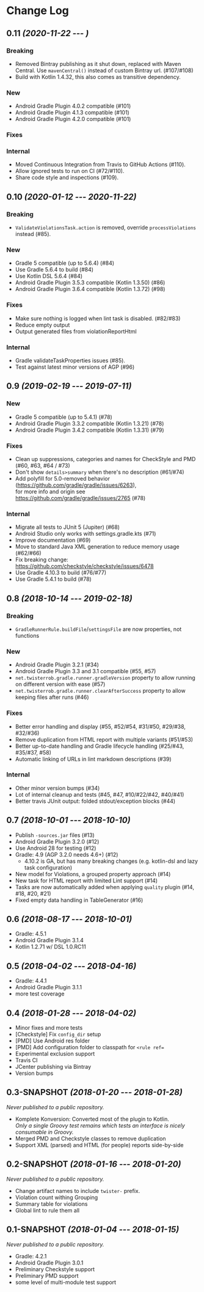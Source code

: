 # Change Log


## 0.11 *(2020-11-22 --- )*

### Breaking
 * Removed Bintray publishing as it shut down, replaced with Maven Central. Use `mavenCentral()` instead of custom Bintray url. (#107/#108)
 * Build with Kotlin 1.4.32, this also comes as transitive dependency.

### New
 * Android Gradle Plugin 4.0.2 compatible (#101)
 * Android Gradle Plugin 4.1.3 compatible (#101)
 * Android Gradle Plugin 4.2.0 compatible (#101)

### Fixes

### Internal
 * Moved Continuous Integration from Travis to GitHub Actions (#110).
 * Allow ignored tests to run on CI (#72/#110).
 * Share code style and inspections (#109).


## 0.10 *(2020-01-12 --- 2020-11-22)*

### Breaking
 * `ValidateViolationsTask.action` is removed, override `processViolations` instead (#85).

### New
 * Gradle 5 compatible (up to 5.6.4) (#84)
 * Use Gradle 5.6.4 to build (#84)
 * Use Kotlin DSL 5.6.4 (#84)
 * Android Gradle Plugin 3.5.3 compatible (Kotlin 1.3.50) (#86)
 * Android Gradle Plugin 3.6.4 compatible (Kotlin 1.3.72) (#98)

### Fixes
 * Make sure nothing is logged when lint task is disabled. (#82/#83)
 * Reduce empty output
 * Output generated files from violationReportHtml

### Internal
 * Gradle validateTaskProperties issues (#85).
 * Test against latest minor versions of AGP (#96)

## 0.9 *(2019-02-19 --- 2019-07-11)*

### New
 * Gradle 5 compatible (up to 5.4.1) (#78)
 * Android Gradle Plugin 3.3.2 compatible (Kotlin 1.3.21) (#78)
 * Android Gradle Plugin 3.4.2 compatible (Kotlin 1.3.31) (#79)

### Fixes
 * Clean up suppressions, categories and names for CheckStyle and PMD (#60, #63, #64 / #73)
 * Don't show `details>summary` when there's no description (#61/#74)
 * Add polyfill for 5.0-removed behavior (https://github.com/gradle/gradle/issues/6263),  
   for more info and origin see https://github.com/gradle/gradle/issues/2765 (#78)

### Internal
 * Migrate all tests to JUnit 5 (Jupiter) (#68)
 * Android Studio only works with settings.gradle.kts (#71)
 * Improve documentation (#69)
 * Move to standard Java XML generation to reduce memory usage (#62/#66)
 * Fix breaking change: https://github.com/checkstyle/checkstyle/issues/6478
 * Use Gradle 4.10.3 to build (#76/#77)
 * Use Gradle 5.4.1 to build (#78)


## 0.8 *(2018-10-14 --- 2019-02-18)*

### Breaking
 * `GradleRunnerRule.buildFile`/`settingsFile` are now properties, not functions

### New
 * Android Gradle Plugin 3.2.1 (#34)
 * Android Gradle Plugin 3.3 and 3.1 compatible (#55, #57)
 * `net.twisterrob.gradle.runner.gradleVersion` property to allow running on different version with ease (#57)
 * `net.twisterrob.gradle.runner.clearAfterSuccess` property to allow keeping files after runs (#46)

### Fixes
 * Better error handling and display (#55, #52/#54, #31/#50, #29/#38, #32/#36)
 * Remove duplication from HTML report with multiple variants (#51/#53)
 * Better up-to-date handling and Gradle lifecycle handling (#25/#43, #35/#37, #58)
 * Automatic linking of URLs in lint markdown descriptions (#39)

### Internal
 * Other minor version bumps (#34)
 * Lot of internal cleanup and tests (#45, #47, #10/#22/#42, #40/#41)
 * Better travis JUnit output: folded stdout/exception blocks (#44)


## 0.7 *(2018-10-01 --- 2018-10-10)*
 * Publish `-sources.jar` files (#13)
 * Android Gradle Plugin 3.2.0 (#12)
 * Use Android 28 for testing (#12)
 * Gradle: 4.9 (AGP 3.2.0 needs 4.6+) (#12)
   * 4.10.2 is GA, but has many breaking changes (e.g. kotlin-dsl and lazy task configuration)
 * New model for Violations, a grouped property approach (#14) 
 * New task for HTML report with limited Lint support (#14)
 * Tasks are now automatically added when applying `quality` plugin (#14, #18, #20, #21)
 * Fixed empty data handling in TableGenerator (#16)


## 0.6 *(2018-08-17 --- 2018-10-01)*
 * Gradle: 4.5.1
 * Android Gradle Plugin 3.1.4
 * Kotlin 1.2.71 w/ DSL 1.0.RC11


## 0.5 *(2018-04-02 --- 2018-04-16)*
 * Gradle: 4.4.1
 * Android Gradle Plugin 3.1.1
 * more test coverage


## 0.4 *(2018-01-28 --- 2018-04-02)*
 * Minor fixes and more tests
 * [Checkstyle] Fix `config_dir` setup
 * [PMD] Use Android res folder
 * [PMD] Add configuration folder to classpath for `<rule ref=`
 * Experimental exclusion support
 * Travis CI
 * JCenter publishing via Bintray
 * Version bumps

## 0.3-SNAPSHOT *(2018-01-20 --- 2018-01-28)*
_Never published to a public repository._

 * Komplete Konversion: Converted most of the plugin to Kotlin.  
   *Only a single Groovy test remains which tests an interface is nicely consumable in Groovy.*
 * Merged PMD and Checkstyle classes to remove duplication
 * Support XML (parsed) and HTML (for people) reports side-by-side


## 0.2-SNAPSHOT *(2018-01-16 --- 2018-01-20)*
_Never published to a public repository._

 * Change artifact names to include `twister-` prefix.
 * Violation count withing Grouping
 * Summary table for violations
 * Global lint to rule them all


## 0.1-SNAPSHOT *(2018-01-04 --- 2018-01-15)*
_Never published to a public repository._

 * Gradle: 4.2.1
 * Android Gradle Plugin 3.0.1
 * Preliminary Checkstyle support
 * Preliminary PMD support
 * some level of multi-module test support
